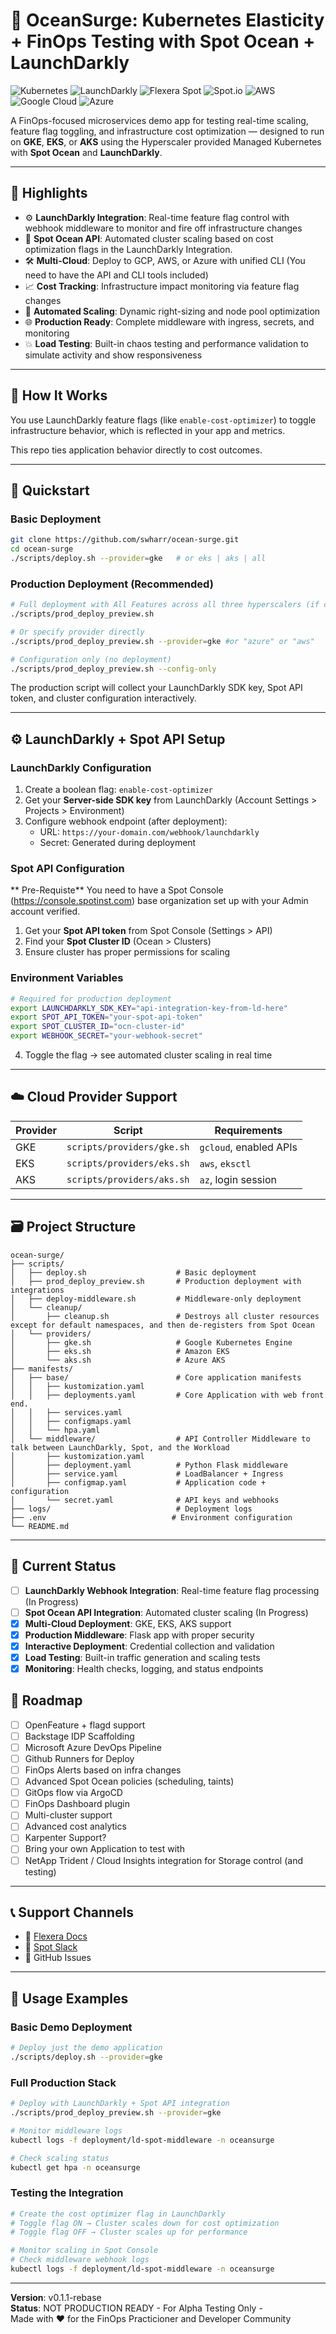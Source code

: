 # 🌊 OceanSurge: Kubernetes Elasticity + FinOps Testing with Spot Ocean + LaunchDarkly

![Kubernetes](https://img.shields.io/badge/kubernetes-%23326ce5.svg?style=for-the-badge&logo=kubernetes&logoColor=white)
![LaunchDarkly](https://img.shields.io/badge/LaunchDarkly-Feature--Flags-blue?style=for-the-badge)
![Flexera Spot](https://img.shields.io/badge/Flexera--Spot-Ocean-blue?style=for-the-badge)
![Spot.io](https://img.shields.io/badge/Spot.io-Ocean-blue?style=for-the-badge)
![AWS](https://img.shields.io/badge/AWS-%23FF9900.svg?style=for-the-badge&logo=amazon-aws&logoColor=white)
![Google Cloud](https://img.shields.io/badge/GoogleCloud-%234285F4.svg?style=for-the-badge&logo=google-cloud&logoColor=white)
![Azure](https://img.shields.io/badge/azure-%230072C6.svg?style=for-the-badge&logo=microsoftazure&logoColor=white)

A FinOps-focused microservices demo app for testing real-time scaling, feature flag toggling, and infrastructure cost optimization — designed to run on **GKE**, **EKS**, or **AKS** using the Hyperscaler provided Managed Kubernetes with **Spot Ocean** and **LaunchDarkly**.

---

## 🚀 Highlights

- ⚙️ **LaunchDarkly Integration**: Real-time feature flag control with webhook middleware to monitor and fire off infrastructure changes
- 🌊 **Spot Ocean API**: Automated cluster scaling based on cost optimization flags in the LaunchDarkly Integration.
- 🛠️ **Multi-Cloud**: Deploy to GCP, AWS, or Azure with unified CLI (You need to have the API and CLI tools included)
- 📈 **Cost Tracking**: Infrastructure impact monitoring via feature flag changes
- 🔄 **Automated Scaling**: Dynamic right-sizing and node pool optimization
- 🌐 **Production Ready**: Complete middleware with ingress, secrets, and monitoring
- 💥 **Load Testing**: Built-in chaos testing and performance validation to simulate activity and show responsiveness

---

## 🧪 How It Works

You use LaunchDarkly feature flags (like `enable-cost-optimizer`) to toggle infrastructure behavior, which is reflected in your app and metrics.

This repo ties application behavior directly to cost outcomes.

---

## 🧰 Quickstart

### Basic Deployment
```bash
git clone https://github.com/swharr/ocean-surge.git
cd ocean-surge
./scripts/deploy.sh --provider=gke   # or eks | aks | all
```

### Production Deployment (Recommended)
```bash
# Full deployment with All Features across all three hyperscalers (if configured)
./scripts/prod_deploy_preview.sh

# Or specify provider directly
./scripts/prod_deploy_preview.sh --provider=gke #or "azure" or "aws"

# Configuration only (no deployment)
./scripts/prod_deploy_preview.sh --config-only
```

The production script will collect your LaunchDarkly SDK key, Spot API token, and cluster configuration interactively.

---

## ⚙️ LaunchDarkly + Spot API Setup

### LaunchDarkly Configuration
1. Create a boolean flag: `enable-cost-optimizer`
2. Get your **Server-side SDK key** from LaunchDarkly (Account Settings > Projects > Environment)
3. Configure webhook endpoint (after deployment):
   - URL: `https://your-domain.com/webhook/launchdarkly`
   - Secret: Generated during deployment

### Spot API Configuration
** Pre-Requiste** You need to have a Spot Console (https://console.spotinst.com) base organization set up with your Admin account verified.
1. Get your **Spot API token** from Spot Console (Settings > API)
2. Find your **Spot Cluster ID** (Ocean > Clusters)
3. Ensure cluster has proper permissions for scaling

### Environment Variables
```bash
# Required for production deployment
export LAUNCHDARKLY_SDK_KEY="api-integration-key-from-ld-here"
export SPOT_API_TOKEN="your-spot-api-token"
export SPOT_CLUSTER_ID="ocn-cluster-id"
export WEBHOOK_SECRET="your-webhook-secret"
```

4. Toggle the flag → see automated cluster scaling in real time

---

## ☁️ Cloud Provider Support

| Provider | Script                              | Requirements          |
|----------|-------------------------------------|------------------------|
| GKE      | `scripts/providers/gke.sh`          | `gcloud`, enabled APIs |
| EKS      | `scripts/providers/eks.sh`          | `aws`, `eksctl`        |
| AKS      | `scripts/providers/aks.sh`          | `az`, login session    |

---

## 🗃️ Project Structure

```
ocean-surge/
├── scripts/
│   ├── deploy.sh                    # Basic deployment
│   ├── prod_deploy_preview.sh       # Production deployment with integrations
│   ├── deploy-middleware.sh         # Middleware-only deployment
│   └── cleanup/
│       ├── cleanup.sh               # Destroys all cluster resources except for default namespaces, and then de-registers from Spot Ocean
│   └── providers/
│       ├── gke.sh                   # Google Kubernetes Engine
│       ├── eks.sh                   # Amazon EKS
│       └── aks.sh                   # Azure AKS
├── manifests/
│   ├── base/                        # Core application manifests
│   │   ├── kustomization.yaml
│   │   ├── deployments.yaml         # Core Application with web front end. 
│   │   ├── services.yaml
│   │   ├── configmaps.yaml
│   │   └── hpa.yaml
│   └── middleware/                  # API Controller Middleware to talk between LaunchDarkly, Spot, and the Workload
│       ├── kustomization.yaml
│       ├── deployment.yaml          # Python Flask middleware
│       ├── service.yaml             # LoadBalancer + Ingress
│       ├── configmap.yaml           # Application code + configuration
│       └── secret.yaml              # API keys and webhooks
├── logs/                            # Deployment logs
├── .env                            # Environment configuration
└── README.md
```

---

## 🎯 Current Status

- [ ] **LaunchDarkly Webhook Integration**: Real-time feature flag processing (In Progress)
- [ ] **Spot Ocean API Integration**: Automated cluster scaling (In Progress)
- [x] **Multi-Cloud Deployment**: GKE, EKS, AKS support
- [x] **Production Middleware**: Flask app with proper security
- [x] **Interactive Deployment**: Credential collection and validation
- [x] **Load Testing**: Built-in traffic generation and scaling tests
- [x] **Monitoring**: Health checks, logging, and status endpoints

## 🧠 Roadmap 

- [ ] OpenFeature + flagd support
- [ ] Backstage IDP Scaffolding 
- [ ] Microsoft Azure DevOps Pipeline
- [ ] Github Runners for Deploy
- [ ] FinOps Alerts based on infra changes
- [ ] Advanced Spot Ocean policies (scheduling, taints)
- [ ] GitOps flow via ArgoCD
- [ ] FinOps Dashboard plugin
- [ ] Multi-cluster support
- [ ] Advanced cost analytics
- [ ] Karpenter Support? 
- [ ] Bring your own Application to test with 
- [ ] NetApp Trident / Cloud Insights integration for Storage control (and testing)

---

## 📞 Support Channels

- 📖 [Flexera Docs](https://docs.spot.io)
- 💬 [Spot Slack](https://community.spot.io)
- 🐛 GitHub Issues

---

## 🔧 Usage Examples

### Basic Demo Deployment
```bash
# Deploy just the demo application
./scripts/deploy.sh --provider=gke
```

### Full Production Stack
```bash
# Deploy with LaunchDarkly + Spot API integration
./scripts/prod_deploy_preview.sh --provider=gke

# Monitor middleware logs
kubectl logs -f deployment/ld-spot-middleware -n oceansurge

# Check scaling status
kubectl get hpa -n oceansurge
```

### Testing the Integration
```bash
# Create the cost optimizer flag in LaunchDarkly
# Toggle flag ON → Cluster scales down for cost optimization
# Toggle flag OFF → Cluster scales up for performance

# Monitor scaling in Spot Console
# Check middleware webhook logs
kubectl logs -f deployment/ld-spot-middleware -n oceansurge
```

---

**Version**: v0.1.1-rebase  
**Status**: NOT PRODUCTION READY - For Alpha Testing Only -   
Made with ❤️ for the FinOps Practicioner and Developer Community